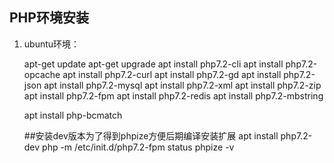 ## PHP环境安装

1. ubuntu环境：

   apt-get update
   apt-get upgrade
   apt install php7.2-cli
   apt install php7.2-opcache
   apt install php7.2-curl
   apt install php7.2-gd
   apt install php7.2-json
   apt install php7.2-mysql
   apt install php7.2-xml
   apt install php7.2-zip
   apt install php7.2-fpm
   apt install php7.2-redis
   apt install php7.2-mbstring

   apt install php-bcmatch

   ##安装dev版本为了得到phpize方便后期编译安装扩展
   apt install php7.2-dev
   php -m
   /etc/init.d/php7.2-fpm status
   phpize -v